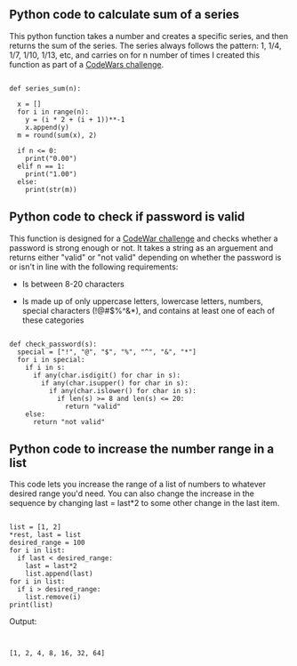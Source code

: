 ## Python code to calculate sum of a series

This python function takes a number and creates a specific series, and then returns the sum of the series. The series always follows the pattern: 1, 1/4, 1/7, 1/10, 1/13, etc, and carries on for n number of times I created this function as part of a [CodeWars challenge](https://www.codewars.com/kata/555eded1ad94b00403000071).


~~~

def series_sum(n):
  
  x = []
  for i in range(n):
    y = (i * 2 + (i + 1))**-1
    x.append(y)
  m = round(sum(x), 2)
 
  if n <= 0:
    print("0.00")
  elif n == 1:
    print("1.00")
  else:
    print(str(m))

~~~


## Python code to check if password is valid

This function is designed for a [CodeWar challenge](https://www.codewars.com/kata/57e35f1bc763b8ccce000038) and checks whether a password is strong enough or not. It takes a string as an arguement and returns either "valid" or "not valid" depending on whether the password is or isn't in line with the following requirements:

* Is between 8-20 characters

* Is made up of only uppercase letters, lowercase letters, numbers, special characters (!@#$%^&*), and contains at least one of each of these categories


~~~

def check_password(s):
  special = ["!", "@", "$", "%", "^", "&", "*"]
  for i in special:
    if i in s:
      if any(char.isdigit() for char in s):
        if any(char.isupper() for char in s):
          if any(char.islower() for char in s):
            if len(s) >= 8 and len(s) <= 20:
              return "valid"
    else:
      return "not valid"

~~~

## Python code to increase the number range in a list

This code lets you increase the range of a list of numbers to whatever desired range you'd need. You can also change the increase in the sequence by changing last = last*2 to some other change in the last item.

~~~

list = [1, 2]
*rest, last = list
desired_range = 100
for i in list:
  if last < desired_range:
    last = last*2
    list.append(last)
for i in list:
  if i > desired_range:
    list.remove(i)
print(list)

~~~

Output:
~~~


[1, 2, 4, 8, 16, 32, 64]


~~~






